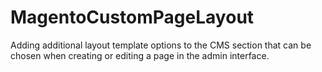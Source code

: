 # MagentoCustomPageLayout
Adding additional layout template options to the CMS section that can be chosen when creating or editing a page in the admin interface.
